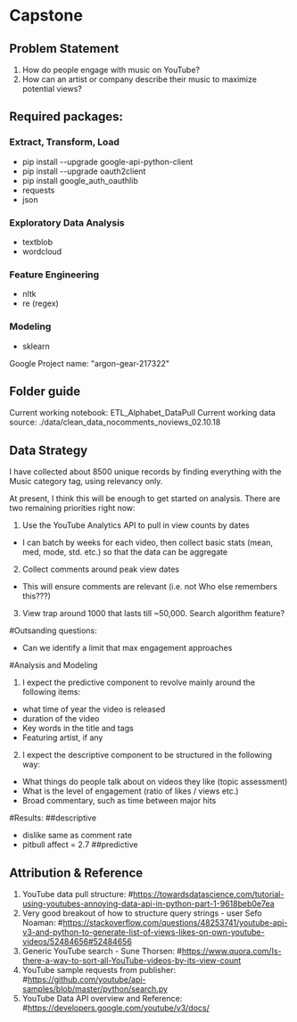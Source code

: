 # Capstone

## Problem Statement

1. How do people engage with music on YouTube?
2. How can an artist or company describe their music to maximize potential views?

## Required packages:
### Extract, Transform, Load
* pip install --upgrade google-api-python-client
* pip install --upgrade oauth2client
* pip install google_auth_oauthlib
* requests
* json

### Exploratory Data Analysis
* textblob
* wordcloud
### Feature Engineering
* nltk
* re (regex)
### Modeling
* sklearn


Google Project name: "argon-gear-217322"

## Folder guide
Current working notebook: ETL_Alphabet_DataPull
Current working data source: ./data/clean_data_nocomments_noviews_02.10.18

## Data Strategy
I have collected about 8500 unique records by finding everything with the Music category tag, using relevancy only.

At present, I think this will be enough to get started on analysis. There are two remaining priorities right now:
1. Use the YouTube Analytics API to pull in view counts by dates
 * I can batch by weeks for each video, then collect basic stats (mean, med, mode, std. etc.) so that the data can be aggregate
2. Collect comments around peak view dates
* This will ensure comments are relevant (i.e. not Who else remembers this???)
3. View trap around 1000 that lasts till ~50,000. Search algorithm feature?

#Outsanding questions:
* Can we identify a limit that max engagement approaches


#Analysis and Modeling
1. I expect the predictive component to revolve mainly around the following items:
* what time of year the video is released
* duration of the video
* Key words in the title and tags
* Featuring artist, if any
2. I expect the descriptive component to be structured in the following way:
* What things do people talk about on videos they like (topic assessment)
* What is the level of engagement (ratio of likes / views etc.)
* Broad commentary, such as time between major hits

#Results:
##descriptive
* dislike same as comment rate
* pitbull affect = 2.7
##predictive


## Attribution & Reference
1. YouTube data pull structure:   #https://towardsdatascience.com/tutorial-using-youtubes-annoying-data-api-in-python-part-1-9618beb0e7ea
2. Very good breakout of how to structure query strings - user Sefo Noaman:
#https://stackoverflow.com/questions/48253741/youtube-api-v3-and-python-to-generate-list-of-views-likes-on-own-youtube-videos/52484656#52484656
3. Generic YouTube search - Sune Thorsen:
#https://www.quora.com/Is-there-a-way-to-sort-all-YouTube-videos-by-its-view-count
4. YouTube sample requests from publisher:
#https://github.com/youtube/api-samples/blob/master/python/search.py
5. YouTube Data API overview and Reference:
#https://developers.google.com/youtube/v3/docs/
